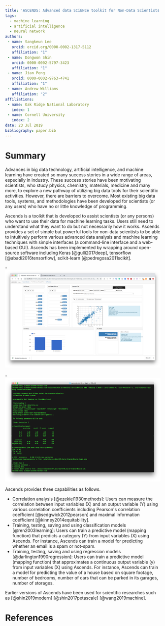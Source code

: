 ```yaml
---
title: 'ASCENDS: Advanced data SCiENce toolkit for Non-Data Scientists'
tags:
  - machine learning
  - artificial intelligence
  - neural network
authors:
 - name: Sangkeun Lee
   orcid: orcid.org/0000-0002-1317-5112
   affiliation: "1"
 - name: Dongwon Shin
   orcid: 0000-0002-5797-3423
   affiliation: "1"
 - name: Jian Peng
   orcid: 0000-0002-9763-4741
   affiliation: "1"
 - name: Andrew Williams
   affiliation: "2"
affiliations:
 - name: Oak Ridge National Laboratory
   index: 1
 - name: Cornell University
   index: 2
date: 23 Jul 2019
bibliography: paper.bib
---
```


# Summary

Advances in big data technology, artificial intelligence, and machine learning have created so many success stories in a wide range of areas, especially in industry. These success stories have been motivating scientists, who study physics, chemistry, materials, medicine and many more, to explore a new pathway of utilizing big data tools for their scientific activities. However, there are barriers to overcome. Most existing big data tools, systems, and methodologies have been developed for scientists (or any users) who have no or little knowledge of programming. 

Ascends is a toolkit that is developed to assist scientists (or any persons) who want to use their data for machine learning tasks. Users still need to understand what they want to do but not necessarily how it works. Ascends provides a set of simple but powerful tools for non-data scientists to be able to intuitively perform various advanced data analysis and machine learning techniques with simple interfaces (a command-line interface and a web-based GUI). Ascends has been implemented by wrapping around open-source software including Keras [@gulli2017deep], tensorflow [@abadi2016tensorflow], scikit-learn [@pedregosa2011scikit].

-![Using Ascends via its web-based graphic user interface](./logo/web-ui.png)

-![Using Ascends via its command-line interface](./logo/command-line-ui.png)

Ascends provides three capabilities as follows.
- Correlation analysis [@ezekiel1930methods]: Users can measure the correlation between input variables (X) and an output variable (Y) using various correlation coefficients including Pearson's correlation coefficient [@sedgwick2012pearson] and maximal information coefficient [@kinney2014equitability]. 
- Training, testing, saving and using classification models [@ren2003learning]: Users can train a predictive model (mapping function) that predicts a category (Y) from input variables (X) using Ascends. For instance, Ascends can train a model for predicting whether an email is a spam or not-spam.
- Training, testing, saving and using regression models [@darlington1990regression]: Users can train a predictive model (mapping function) that approximates a continuous output variable (y) from input variables (X) using Ascends. For instance, Ascends can train a model for predicting the value of a house based on square footage, number of bedrooms, number of cars that can be parked in its garages, number of storages.

Earlier versions of Ascends have been used for scientific researches such as [@shin2019modern] [@shin2017petascale] [@wang2019machine]. 

# References
